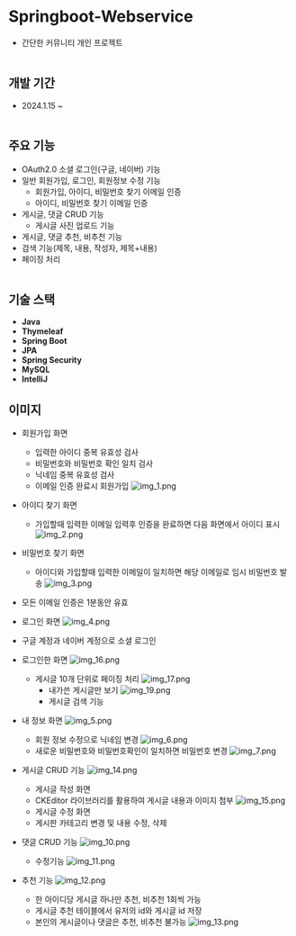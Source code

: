 # Springboot-Webservice
- 간단한 커뮤니티 개인 프로젝트
  </br>  </br>

## 개발 기간
- 2024.1.15 ~
  </br>  </br>

## 주요 기능
- OAuth2.0 소셜 로그인(구글, 네이버) 기능
- 일반 회원가입, 로그인, 회원정보 수정 기능
  - 회원가입, 아이디, 비밀번호 찾기 이메일 인증
  - 아이디, 비밀번호 찾기 이메일 인증
- 게시글, 댓글 CRUD 기능
    - 게시글 사진 업로드 기능
- 게시글, 댓글 추천, 비추천 기능
- 검색 기능(제목, 내용, 작성자, 제목+내용)
- 페이징 처리
  </br>  </br>

## 기술 스택
- **Java**
- **Thymeleaf**
- **Spring Boot**
- **JPA**
- **Spring Security**
- **MySQL**
- **IntelliJ**

## 이미지
- 회원가입 화면
  - 입력한 아이디 중복 유효성 검사
  - 비밀번호와 비밀번호 확인 일치 검사
  - 닉네임 중복 유효성 검사
  - 이메일 인증 완료시 회원가입
![img_1.png](img_1.png)


- 아이디 찾기 화면
  - 가입할때 입력한 이메일 입력후 인증을 완료하면 다음 화면에서 아이디 표시
![img_2.png](img_2.png)


- 비밀번호 찾기 화면
  - 아이디와 가입할때 입력한 이메일이 일치하면 해당 이메일로 임시 비밀번호 발송
![img_3.png](img_3.png)
- 모든 이메일 인증은 1분동안 유효


- 로그인 화면
![img_4.png](img_4.png)
- 구글 계정과 네이버 계정으로 소셜 로그인


- 로그인한 화면
![img_16.png](img_16.png)
  - 게시글 10개 단위로 페이징 처리
  ![img_17.png](img_17.png)
    - 내가쓴 게시글만 보기
  ![img_19.png](img_19.png)
    - 게시글 검색 기능


- 내 정보 화면
![img_5.png](img_5.png)
  - 회원 정보 수정으로 닉네임 변경
    ![img_6.png](img_6.png)
  - 새로운 비밀번호와 비밀번호확인이 일치하면 비밀번호 변경
    ![img_7.png](img_7.png)


- 게시글 CRUD 기능
  ![img_14.png](img_14.png)
    - 게시글 작성 화면
    - CKEditor 라이브러리를 활용하여 게시글 내용과 이미지 첨부
  ![img_15.png](img_15.png)
    - 게시글 수정 화면
    - 게시판 카테고리 변경 및 내용 수정, 삭제


- 댓글 CRUD 기능
![img_10.png](img_10.png)
  - 수정기능
    ![img_11.png](img_11.png)
    

- 추천 기능
  ![img_12.png](img_12.png)
  - 한 아이디당 게시글 하나만 추천, 비추천 1회씩 가능
  - 게시글 추천 테이블에서 유저의 id와 게시글 id 저장
  - 본인의 게시글이나 댓글은 추천, 비추천 불가능
    ![img_13.png](img_13.png)
    